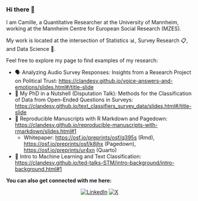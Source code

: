 ### Hi there 👋

I am Camille, a Quantitative Researcher at the University of Mannheim, working at the Mannheim Centre for European Social Research (MZES).

My work is located at the intersection of Statistics 📊, Survey Research 📋, and Data Science 🔢. 

Feel free to explore my page to find examples of my research:

- 🗣️ Analyzing Audio Survey Responses: Insights from a Research Project on Political Trust: https://clandesv.github.io/voice-answers-and-emotions/slides.html#/title-slide
- 🌰 My PhD in a Nutshell (Disputation Talk): Methods for the Classification of Data from Open-Ended Questions in Surveys: https://clandesv.github.io/text_classifiers_survey_data/slides.html#/title-slide
- 📑 Reproducible Manuscripts with R Markdown and Pagedown: https://clandesv.github.io/reproducible-manuscripts-with-rmarkdown/slides.html#1
  - Whitepaper: https://osf.io/preprints/osf/q395s (Rmd), https://osf.io/preprints/osf/k8jhx (Pagedown), https://osf.io/preprints/ur4xn (Quarto)
- 🦾 Intro to Machine Learning and Text Classification: https://clandesv.github.io/ted-talks-STM/intro-background/intro-background.html#1

**You can also get connected with me here:**
<div align="center">
  
[![LinkedIn](https://img.shields.io/badge/LinkedIn-Profile-0077B5?style=for-the-badge&logo=LinkedIn)](https://www.linkedin.com/in/camille-landesvatter/)
[![X](https://img.shields.io/badge/Twitter-Profile-1DA1F2?style=for-the-badge&logo=Twitter)](https://twitter.com/c_landesvatter)

